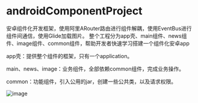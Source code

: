 # androidComponentProject
安卓组件化开发框架，使用阿里ARouter路由进行组件解耦，使用EventBus进行组件间通信，使用Glide加载图片。
整个工程分为app壳、main组件、news组件、image组件、common组件，帮助开发者快速学习搭建一个组件化安卓app

app壳：提供整个组件的框架，只有一个application。

main、news、image：业务组件，全部依赖common组件，完成业务操作。

common：功能组件，引入公用的jar，创建一些公共类，以及请求权限。

![image](https://raw.githubusercontent.com/haoxinlei1994/androidComponentProject/master/ACom/%E6%88%AA%E5%B1%8F/a.gif)
